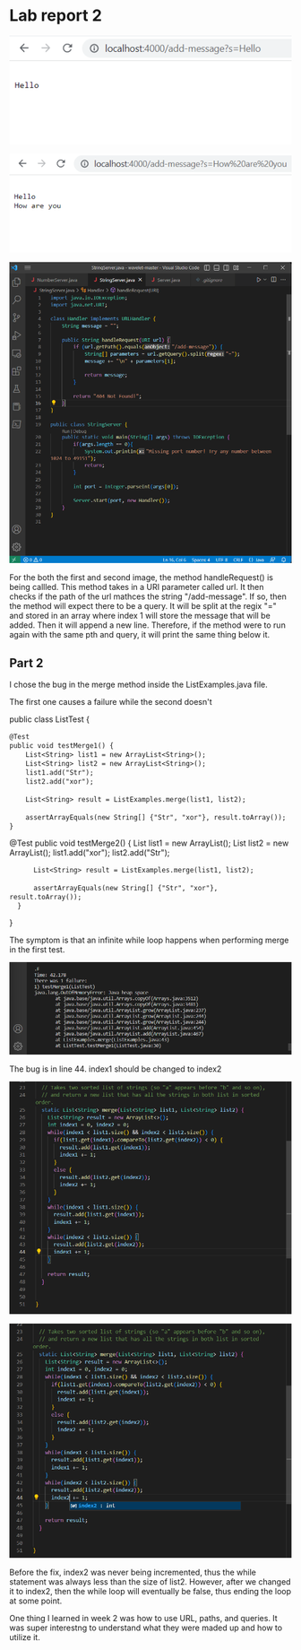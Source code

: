 # Lab report 2

![Image](Screenshot_1.png)

![Image](Screenshot_2.png)

![Image](Screenshot_3.png)

For the both the first and second image, the method handleRequest() is being callled. This method takes in a URI parameter called url. It then checks if the path of the url mathces the string "/add-message". If so, then the method will expect there to be a query. It will be split at the regix "=" and stored in an array where index 1 will store the message that will be added. Then it will append a new line. Therefore, if the method were to run again with the same pth and query, it will print the same thing below it.

## Part 2
I chose the bug in the merge method inside the ListExamples.java file.

The first one causes a failure while the second doesn't

public class ListTest {

    @Test
    public void testMerge1() {
        List<String> list1 = new ArrayList<String>();
        List<String> list2 = new ArrayList<String>();
        list1.add("Str");
        list2.add("xor");

        List<String> result = ListExamples.merge(list1, list2);

        assertArrayEquals(new String[] {"Str", "xor"}, result.toArray());
    }

  @Test
      public void testMerge2() {
          List<String> list1 = new ArrayList<String>();
          List<String> list2 = new ArrayList<String>();
          list1.add("xor");
          list2.add("Str");

          List<String> result = ListExamples.merge(list1, list2);

          assertArrayEquals(new String[] {"Str", "xor"}, result.toArray());
      }
  }
  
  The symptom is that an infinite while loop happens when performing merge in the first test.

![Image](Screenshot_4.png)
  
  
The bug is in line 44. index1 should be changed to index2
    
![Image](before.png) 
    
![Image](after.png)

Before the fix, index2 was never being incremented, thus the while statement was always less than the size of list2. However, after we changed it to index2, then the while loop will eventually be false, thus ending the loop at some point.
    
One thing I learned in week 2 was how to use URL, paths, and queries. It was super interestng to understand what they were maded up and how to utilize it.
